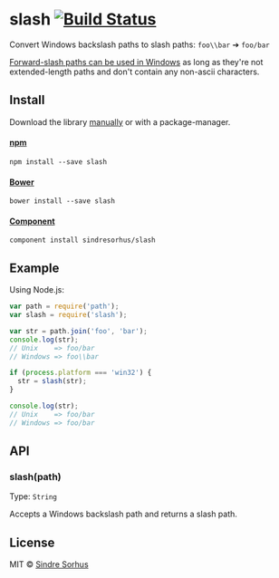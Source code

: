 # slash [![Build Status](https://secure.travis-ci.org/sindresorhus/slash.png?branch=master)](http://travis-ci.org/sindresorhus/slash)

Convert Windows backslash paths to slash paths: `foo\\bar` ➔ `foo/bar`

[Forward-slash paths can be used in Windows](http://superuser.com/a/176395/6877) as long as they're not extended-length paths and don't contain any non-ascii characters.


## Install

Download the library [manually](https://github.com/sindresorhus/slash/releases) or with a package-manager.

#### [npm](https://npmjs.org/package/slash)

```
npm install --save slash
```

#### [Bower](http://bower.io)

```
bower install --save slash
```

#### [Component](https://github.com/component/component)

```
component install sindresorhus/slash
```


## Example

Using Node.js:

```js
var path = require('path');
var slash = require('slash');

var str = path.join('foo', 'bar');
console.log(str);
// Unix    => foo/bar
// Windows => foo\\bar

if (process.platform === 'win32') {
  str = slash(str);
}

console.log(str);
// Unix    => foo/bar
// Windows => foo/bar
```


## API

### slash(path)

Type: `String`

Accepts a Windows backslash path and returns a slash path.


## License

MIT © [Sindre Sorhus](http://sindresorhus.com)
